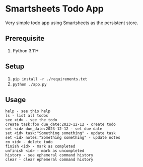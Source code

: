 # Smartsheets Todo App

Very simple todo app using Smartsheets as the persistent store.

## Prerequisite

1. Python 3.11+

## Setup

1. `pip install -r ./requirements.txt`
2. `python ./app.py`

## Usage

```shell
help - see this help
ls - list all todos
see <id> - see the todo
create task:foo due_date:2023-12-12 - create todo
set <id> due_date:2023-12-12 - set due date
set <id> task:"Something something" - update task
set <id> notes:"Something something" - update notes
rm <id> - delete todo
finish <id> - mark as completed
unfinish <id> - mark as uncompleted
history - see ephemeral command history
clear - clear ephemeral command history
```
